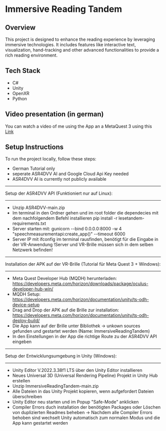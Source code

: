 # Immersive Reading Tandem

## Overview
This project is designed to enhance the reading experience by leveraging immersive technologies. It includes features like interactive text, visualization, hand-tracking and other advanced functionalities to provide a rich reading environment.

## Tech Stack
- C#
- Unity
- OpenXR
- Python

## Video presentation (in german)
You can watch a video of me using the App an a MetaQuest 3 using this [Link](https://1drv.ms/v/s!AoWzd_II_XBfjFBEKbPf8xNEaagc?e=Ecnc1v)

## Setup Instructions
To run the project locally, follow these steps: 
- German Tutorial only
- seperate ASR4DVV AI and Google Cloud Api Key needed
- ASR4DVV AI is currently not publicly available

***************************************************************************
Setup der ASR4DVV API (Funktioniert nur auf Linux):
***************************************************************************

- Unzip ASR4DVV-main.zip
- Im terminal in den Ordner gehen und im root folder die dependecies mit dem nachfolgendem Befehl installieren
	pip install -r lesetandem-requirements.txt
- Server starten mit: gunicorn --bind 0.0.0.0:8000 -w 4 "speechmeasurementapi:create_app()" --timeout 6000
- Server IP mit ifconfig im terminal rausfinden, benötigt für die Eingabe in der VR-Anwendung
	!Server und VR-Brille müssen sich in dem selben Netzwerk befinden!

***************************************************************************
Installation der APK auf der VR-Brille (Tutorial für Meta Quest 3 + Windows):
***************************************************************************

- Meta Quest Developer Hub (MQDH) herunterladen: https://developers.meta.com/horizon/downloads/package/oculus-developer-hub-win/
- MQDH Setup: https://developers.meta.com/horizon/documentation/unity/ts-odh-device-setup
- Drag and Drop der APK auf die Brille zur installation: https://developers.meta.com/horizon/documentation/unity/ts-odh-deploy-build/
- Die App kann auf der Brille unter Bibliothek -> unkown sources gefunden und gestartet werden (Name: ImmersiveReadingTandem)
- In den Einstellungen in der App die richtige Route zu der ASR4DVV API eingeben

***************************************************************************
Setup der Entwicklungsumgebung in Unity (Windows):
***************************************************************************

- Unity Editor V.2022.3.38f1 LTS über den Unity Editor installieren
- Neues Universal 3D (Universal Rendering Pipeline) Projekt in Unity Hub erstellen
- Unzip ImmersiveReadingTandem-main.zip
- Alle Dateien in das Unity Projekt kopieren, wenn aufgefordert Dateien überschreiben
- Unity Editor neu starten und im Popup "Safe-Mode" anklicken
- Compiler Errors duch installation der benötigten Packages oder Löschen von duplizierten Readmes beheben
-> Nachdem alle Compiler Errors behoben sind wechselt Unity automatisch zum normalen Modus und die App kann gestartet werden
